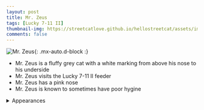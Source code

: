 ```yaml
---
layout: post
title: Mr. Zeus
tags: [Lucky 7-11 II]
thumbnail-img: https://streetcatlove.github.io/hellostreetcat/assets/img/mr_zeus.png
comments: false
---
```


![Mr. Zeus](https://streetcatlove.github.io/hellostreetcat/assets/img/mr_zeus.png){: .mx-auto.d-block :}

* Mr. Zeus is a fluffy grey cat with a white marking from above his nose to his underside
* Mr. Zeus visits the Lucky 7-11 II feeder
* Mr. Zeus has a pink nose
* Mr. Zeus is known to sometimes have poor hygine 

<details>
<summary>Appearances</summary>
<ul>
  <li><a href="https://youtu.be/623yVYvfpYU?t=1129">7/27/24 00:25</a></li>
  <li><a href="https://youtu.be/E_3Yt-rqfVY?t=680">8/6/24 02:41</a></li>
  <li><a href="https://youtu.be/dQCE2S00Ywg?t=5095">8/23/24 01:26</a></li>
  <li><a href="https://youtu.be/OI_mkCzl_SU?t=33251">9/12/24 21:11</a></li>
  <li><a href="https://youtu.be/DVBsSUCyzY4?t=109">10/17/24 11:59</a></li>
  <li><a href="https://youtu.be/Ut1l8WYUNuQ?t=360">11/18/24 01:08</a></li>
  <li><a href="https://youtu.be/gA2v6s1miug?t=3716">12/8/24 02:00</a></li>
  <li><a href="https://youtu.be/6nxIY4wIBVI?t=30622">12/13/24 21:30</a></li>
</ul>
</details>
